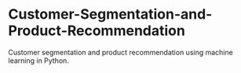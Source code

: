 # Customer-Segmentation-and-Product-Recommendation
Customer segmentation and product recommendation using machine learning in Python.
